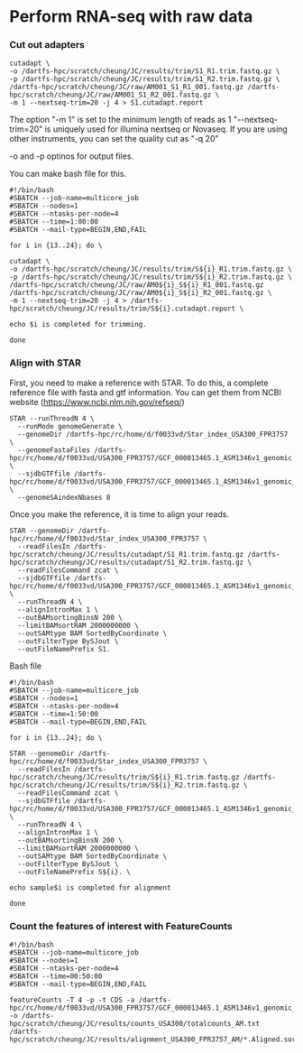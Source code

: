 # Perform RNA-seq with raw data

### Cut out adapters

```
cutadapt \
-o /dartfs-hpc/scratch/cheung/JC/results/trim/S1_R1.trim.fastq.gz \
-p /dartfs-hpc/scratch/cheung/JC/results/trim/S1_R2.trim.fastq.gz \
/dartfs-hpc/scratch/cheung/JC/raw/AM001_S1_R1_001.fastq.gz /dartfs-hpc/scratch/cheung/JC/raw/AM001_S1_R2_001.fastq.gz \
-m 1 --nextseq-trim=20 -j 4 > S1.cutadapt.report
```
The option "-m 1" is set to the minimum length of reads as 1
"--nextseq-trim=20" is uniquely used for illumina nextseq or Novaseq. 
If you are using other instruments, you can set the quality cut as "-q 20" 

-o and -p optinos for output files.

You can make bash file for this.

```
#!/bin/bash
#SBATCH --job-name=multicore_job
#SBATCH --nodes=1
#SBATCH --ntasks-per-node=4
#SBATCH --time=1:00:00
#SBATCH --mail-type=BEGIN,END,FAIL

for i in {13..24}; do \

cutadapt \
-o /dartfs-hpc/scratch/cheung/JC/results/trim/S${i}_R1.trim.fastq.gz \
-p /dartfs-hpc/scratch/cheung/JC/results/trim/S${i}_R2.trim.fastq.gz \
/dartfs-hpc/scratch/cheung/JC/raw/AM0${i}_S${i}_R1_001.fastq.gz /dartfs-hpc/scratch/cheung/JC/raw/AM0${i}_S${i}_R2_001.fastq.gz \
-m 1 --nextseq-trim=20 -j 4 > /dartfs-hpc/scratch/cheung/JC/results/trim/S${i}.cutadapt.report \

echo $i is completed for trimming.

done
```

### Align with STAR

First, you need to make a reference with STAR.
To do this, a complete reference file with fasta and gtf information.
You can get them from NCBI website (https://www.ncbi.nlm.nih.gov/refseq/)

```
STAR --runThreadN 4 \
  --runMode genomeGenerate \
  --genomeDir /dartfs-hpc/rc/home/d/f0033vd/Star_index_USA300_FPR3757 \
  --genomeFastaFiles /dartfs-hpc/rc/home/d/f0033vd/USA300_FPR3757/GCF_000013465.1_ASM1346v1_genomic.fna \
  --sjdbGTFfile /dartfs-hpc/rc/home/d/f0033vd/USA300_FPR3757/GCF_000013465.1_ASM1346v1_genomic_with_sRNA.gtf \
  --genomeSAindexNbases 8
```

Once you make the reference, it is time to align your reads.
```
STAR --genomeDir /dartfs-hpc/rc/home/d/f0033vd/Star_index_USA300_FPR3757 \
  --readFilesIn /dartfs-hpc/scratch/cheung/JC/results/cutadapt/S1_R1.trim.fastq.gz /dartfs-hpc/scratch/cheung/JC/results/cutadapt/S1_R2.trim.fastq.gz \
  --readFilesCommand zcat \
  --sjdbGTFfile /dartfs-hpc/rc/home/d/f0033vd/USA300_FPR3757/GCF_000013465.1_ASM1346v1_genomic_with_sRNA.gtf \
  --runThreadN 4 \
  --alignIntronMax 1 \
  --outBAMsortingBinsN 200 \
  --limitBAMsortRAM 2000000000 \
  --outSAMtype BAM SortedByCoordinate \
  --outFilterType BySJout \
  --outFileNamePrefix S1.
```

Bash file
```
#!/bin/bash
#SBATCH --job-name=multicore_job
#SBATCH --nodes=1
#SBATCH --ntasks-per-node=4
#SBATCH --time=1:50:00
#SBATCH --mail-type=BEGIN,END,FAIL

for i in {13..24}; do \

STAR --genomeDir /dartfs-hpc/rc/home/d/f0033vd/Star_index_USA300_FPR3757 \
  --readFilesIn /dartfs-hpc/scratch/cheung/JC/results/trim/S${i}_R1.trim.fastq.gz /dartfs-hpc/scratch/cheung/JC/results/trim/S${i}_R2.trim.fastq.gz \
  --readFilesCommand zcat \
  --sjdbGTFfile /dartfs-hpc/rc/home/d/f0033vd/USA300_FPR3757/GCF_000013465.1_ASM1346v1_genomic_with_sRNA.gtf \
  --runThreadN 4 \
  --alignIntronMax 1 \
  --outBAMsortingBinsN 200 \
  --limitBAMsortRAM 2000000000 \
  --outSAMtype BAM SortedByCoordinate \
  --outFilterType BySJout \
  --outFileNamePrefix S${i}. \

echo sample$i is completed for alignment

done

```

### Count the features of interest with FeatureCounts



```
#!/bin/bash
#SBATCH --job-name=multicore_job
#SBATCH --nodes=1
#SBATCH --ntasks-per-node=4
#SBATCH --time=00:50:00
#SBATCH --mail-type=BEGIN,END,FAIL

featureCounts -T 4 -p -t CDS -a /dartfs-hpc/rc/home/d/f0033vd/USA300_FPR3757/GCF_000013465.1_ASM1346v1_genomic_with_sRNA.gtf -o /dartfs-hpc/scratch/cheung/JC/results/counts_USA300/totalcounts_AM.txt /dartfs-hpc/scratch/cheung/JC/results/alignment_USA300_FPR3757_AM/*.Aligned.sortedByCoord.out.bam
```




